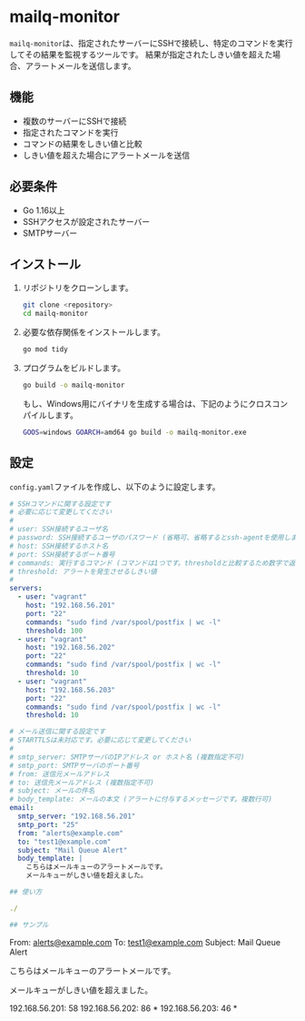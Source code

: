 # mailq-monitor

`mailq-monitor`は、指定されたサーバーにSSHで接続し、特定のコマンドを実行してその結果を監視するツールです。
結果が指定されたしきい値を超えた場合、アラートメールを送信します。

## 機能

- 複数のサーバーにSSHで接続
- 指定されたコマンドを実行
- コマンドの結果をしきい値と比較
- しきい値を超えた場合にアラートメールを送信

## 必要条件

- Go 1.16以上
- SSHアクセスが設定されたサーバー
- SMTPサーバー

## インストール

1. リポジトリをクローンします。

    ```sh
    git clone <repository> 
    cd mailq-monitor
    ```

2. 必要な依存関係をインストールします。

    ```sh
    go mod tidy
    ```

3. プログラムをビルドします。

    ```sh
    go build -o mailq-monitor
    ```

    もし、Windows用にバイナリを生成する場合は、下記のようにクロスコンパイルします。
    ```sh
    GOOS=windows GOARCH=amd64 go build -o mailq-monitor.exe
    ```

## 設定

  `config.yaml`ファイルを作成し、以下のように設定します。

```yaml
# SSHコマンドに関する設定です
# 必要に応じて変更してください
#
# user: SSH接続するユーザ名
# password: SSH接続するユーザのパスワード (省略可、省略するとssh-agentを使用します)
# host: SSH接続するホスト名
# port: SSH接続するポート番号
# commands: 実行するコマンド (コマンドは1つです。thresholdと比較するため数字で返ってくる必要があります)
# threshold: アラートを発生させるしきい値
#
servers:
  - user: "vagrant"
    host: "192.168.56.201"
    port: "22"
    commands: "sudo find /var/spool/postfix | wc -l"
    threshold: 100
  - user: "vagrant"
    host: "192.168.56.202"
    port: "22"
    commands: "sudo find /var/spool/postfix | wc -l"
    threshold: 10
  - user: "vagrant"
    host: "192.168.56.203"
    port: "22"
    commands: "sudo find /var/spool/postfix | wc -l"
    threshold: 10

# メール送信に関する設定です
# STARTTLSは未対応です。必要に応じて変更してください
#
# smtp_server: SMTPサーバのIPアドレス or ホスト名 (複数指定不可)
# smtp_port: SMTPサーバのポート番号
# from: 送信元メールアドレス
# to: 送信先メールアドレス (複数指定不可)
# subject: メールの件名
# body_template: メールの本文 (アラートに付与するメッセージです。複数行可)
email:
  smtp_server: "192.168.56.201"
  smtp_port: "25"
  from: "alerts@example.com"
  to: "test1@example.com"
  subject: "Mail Queue Alert"
  body_template: |
    こちらはメールキューのアラートメールです。
    メールキューがしきい値を超えました。

## 使い方

./

## サンプル

```
From: alerts@example.com
To: test1@example.com
Subject: Mail Queue Alert

こちらはメールキューのアラートメールです。

メールキューがしきい値を超えました。

192.168.56.201: 58
192.168.56.202: 86 *
192.168.56.203: 46 *
```
